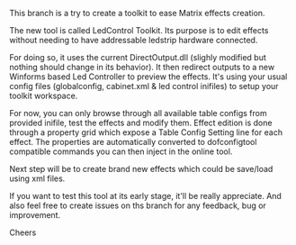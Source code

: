 This branch is a try to create a toolkit to ease Matrix effects creation.

The new tool is called LedControl Toolkit.
Its purpose is to edit effects without needing to have addressable ledstrip hardware connected.

For doing so, it uses the current DirectOutput.dll (slighly modified but nothing should change in its behavior).
It then redirect outputs to a new Winforms based Led Controller to preview the effects.
It's using your usual config files (globalconfig, cabinet.xml & led control inifiles) to setup your toolkit workspace.

For now, you can only browse through all available table configs from provided inifile, test the effects and modify them.
Effect edition is done through a property grid which expose a Table Config Setting line for each effect.
The properties are automatically converted to dofconfigtool compatible commands you can then inject in the online tool.

Next step will be to create brand new effects which could be save/load using xml files.

If you want to test this tool at its early stage, it'll be really appreciate.
And also feel free to create issues on ths branch for any feedback, bug or improvement.

Cheers
